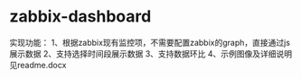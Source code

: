 zabbix-dashboard
================
实现功能：
  1、根据zabbix现有监控项，不需要配置zabbix的graph，直接通过js展示数据
  2、支持选择时间段展示数据
  3、支持数据环比
  4、示例图像及详细说明见readme.docx
